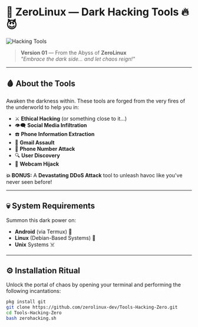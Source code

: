 # 👾 **ZeroLinux — Dark Hacking Tools** 🔥😈

![Hacking Tools](https://i.postimg.cc/yNg4XbfC/alhacking.jpg)

> **Version 01** — From the Abyss of **ZeroLinux**  
> _"Embrace the dark side... and let chaos reign!"_

---

## 🩸 About the Tools

Awaken the darkness within. These tools are forged from the very fires of the underworld to help you in:

- ⚔️ **Ethical Hacking** (or something close to it...)
- 👁️‍🗨️ **Social Media Infiltration**
- ☎️ **Phone Information Extraction**
- 📧 **Gmail Assault**
- 📱 **Phone Number Attack**
- 🔍 **User Discovery**
- 📸 **Webcam Hijack**

**💥 BONUS:** A **Devastating DDoS Attack** tool to unleash havoc like you've never seen before!  

---

## 💀 System Requirements

Summon this dark power on:

- **Android** (via Termux) 📱  
- **Linux** (Debian-Based Systems) 🐧  
- **Unix** Systems ☠️  

---

## ⚙️ Installation Ritual

Unlock the portal of chaos by opening your terminal and performing the following incantations:

```bash
pkg install git
git clone https://github.com/zerolinux-dev/Tools-Hacking-Zero.git
cd Tools-Hacking-Zero
bash zerohacking.sh

